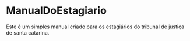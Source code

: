# ManualDoEstagiario
Este é um simples manual criado para os estagiários do tribunal de justiça de santa catarina.
